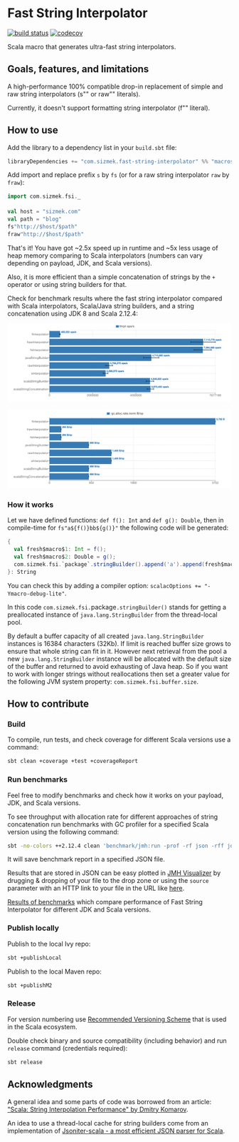 # Fast String Interpolator

[![build status](https://travis-ci.org/Sizmek/fast-string-interpolator.svg?branch=master)](https://travis-ci.org/Sizmek/fast-string-interpolator)
[![codecov](https://codecov.io/gh/Sizmek/fast-string-interpolator/branch/master/graph/badge.svg)](https://codecov.io/gh/Sizmek/fast-string-interpolator)

Scala macro that generates ultra-fast string interpolators.

## Goals, features, and limitations

A high-performance 100% compatible drop-in replacement of simple and raw string interpolators (s"" or raw"" literals).

Currently, it doesn't support formatting string interpolator (f"" literal).

## How to use

Add the library to a dependency list in your `build.sbt` file:

```sbt
libraryDependencies += "com.sizmek.fast-string-interpolator" %% "macros" % "0.1.0"
```

Add import and replace prefix `s` by `fs` (or for a raw string interpolator `raw` by `fraw`):

```scala
import com.sizmek.fsi._

val host = "sizmek.com"
val path = "blog"
fs"http://$host/$path"
fraw"http://$host/$path"
```

That's it! You have got ~2.5x speed up in runtime and ~5x less usage of heap memory comparing to Scala interpolators
(numbers can vary depending on payload, JDK, and Scala versions).

Also, it is more efficient than a simple concatenation of strings by the `+` operator or using string builders for that.

Check for benchmark results where the fast string interpolator compared with
Scala interpolators, Scala/Java string builders, and a string concatenation using JDK 8 and Scala 2.12.4:

[![Throughput](docs/fast_string_interpolator_throughput.png)](docs/fast_string_interpolator_throughput.png)

[![Heap Usage](docs/fast_string_interpolator_heap_usage.png)](docs/fast_string_interpolator_heap_usage.png)

### How it works

Let we have defined functions: `def f(): Int` and `def g(): Double`, then in compile-time for `fs"a${f()}bb${g()}"`
the following code will be generated:

```scala
{
  val fresh$macro$1: Int = f();
  val fresh$macro$2: Double = g();
  com.sizmek.fsi.`package`.stringBuilder().append('a').append(fresh$macro$1).append("bb").append(fresh$macro$2).toString();
}: String
```

You can check this by adding a compiler option: `scalacOptions += "-Ymacro-debug-lite"`.

In this code `com.sizmek.fsi.`package`.stringBuilder()` stands for getting a preallocated instance of
`java.lang.StringBuilder` from the thread-local pool.

By default a buffer capacity of all created `java.lang.StringBuilder` instances is 16384 characters (32Kb). If limit
is reached buffer size grows to ensure that whole string can fit in it. However next retrieval from the pool a new 
`java.lang.StringBuilder` instance will be allocated with the default size of the buffer and returned to avoid 
exhausting of Java heap. So if you want to work with longer strings without reallocations then set a greater value for 
the following JVM system property: `com.sizmek.fsi.buffer.size`.

## How to contribute

### Build

To compile, run tests, and check coverage for different Scala versions use a command:

```sh
sbt clean +coverage +test +coverageReport
```

### Run benchmarks

Feel free to modify benchmarks and check how it works on your payload, JDK, and Scala versions.

To see throughput with allocation rate for different approaches of string concatenation run benchmarks with GC profiler
for a specified Scala version using the following command:

```sh
sbt -no-colors ++2.12.4 clean 'benchmark/jmh:run -prof -rf json -rff jdk-8_scala-2.12.4.json gc .*'
```

It will save benchmark report in a specified JSON file.

Results that are stored in JSON can be easy plotted in [JMH Visualizer](http://jmh.morethan.io/) by drugging & dropping
of your file to the drop zone or using the `source` parameter with an HTTP link to your file in the URL like 
[here](http://jmh.morethan.io/?source=http://jmh.morethan.io/?source=https://sizmek.github.io/fast-string-interpolator/jdk-8_scala-2.12.4.json).

[Results of benchmarks](https://sizmek.github.io/fast-string-interpolator) which compare performance of Fast String
Interpolator for different JDK and Scala versions.  

### Publish locally

Publish to the local Ivy repo:

```sh
sbt +publishLocal
```

Publish to the local Maven repo:

```sh
sbt +publishM2
```

### Release

For version numbering use [Recommended Versioning Scheme](http://docs.scala-lang.org/overviews/core/binary-compatibility-for-library-authors.html#recommended-versioning-scheme)
that is used in the Scala ecosystem.

Double check binary and source compatibility (including behavior) and run `release` command (credentials required):

```sh
sbt release
```

## Acknowledgments

A general idea and some parts of code was borrowed from an article: ["Scala: String Interpolation Performance" by Dmitry Komarov](https://medium.com/@dkomanov/scala-string-interpolation-performance-21dc85e83afd).

An idea to use a thread-local cache for string builders come from an implementation of
[Jsoniter-scala - a most efficient JSON parser for Scala](https://github.com/plokhotnyuk/jsoniter-scala).
